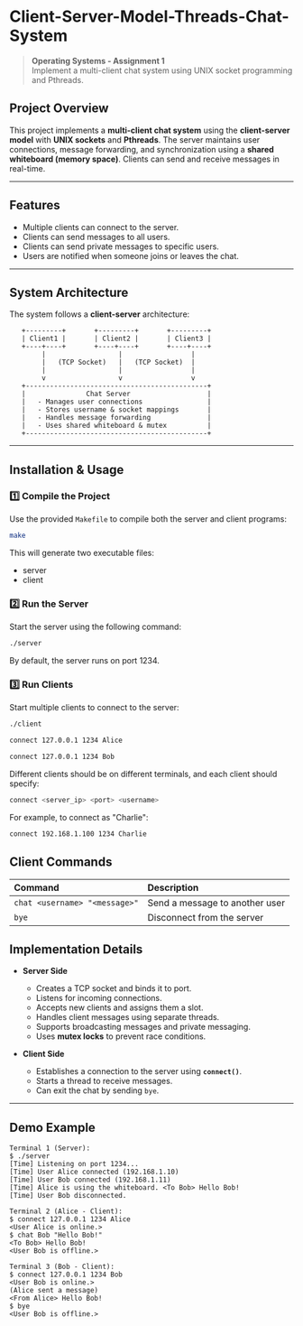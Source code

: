 # Client-Server-Model-Threads-Chat-System
> **Operating Systems - Assignment 1**  
> Implement a multi-client chat system using UNIX socket programming and Pthreads.  


##  **Project Overview**
This project implements a **multi-client chat system** using the **client-server model** with **UNIX sockets** and **Pthreads**. The server maintains user connections, message forwarding, and synchronization using a **shared whiteboard (memory space)**. Clients can send and receive messages in real-time.

---

##  **Features**
- Multiple clients can connect to the server.
- Clients can send messages to all users.
- Clients can send private messages to specific users.
- Users are notified when someone joins or leaves the chat.

---

##  **System Architecture**
The system follows a **client-server** architecture:

```
   +---------+       +---------+       +---------+
   | Client1 |       | Client2 |       | Client3 |
   +----+----+       +----+----+       +----+----+
        |                  |                 |
        |   (TCP Socket)   |   (TCP Socket)  |
        |                  |                 |
        v                  v                 v
   +---------------------------------------------+
   |               Chat Server                   |
   |   - Manages user connections                |
   |   - Stores username & socket mappings       |
   |   - Handles message forwarding              |
   |   - Uses shared whiteboard & mutex          |
   +---------------------------------------------+

```

---

##  **Installation & Usage**

### **1️⃣ Compile the Project**
Use the provided `Makefile` to compile both the server and client programs:
```sh
make
```

This will generate two executable files:
- server
- client

### **2️⃣ Run the Server**
Start the server using the following command:

```sh
./server
```
By default, the server runs on port 1234.

### **3️⃣ Run Clients**
Start multiple clients to connect to the server:

```sh
./client
```

```sh
connect 127.0.0.1 1234 Alice
```
```sh
connect 127.0.0.1 1234 Bob
```
Different clients should be on different terminals, and each client should specify:

```sh
connect <server_ip> <port> <username>
```

For example, to connect as "Charlie":

```sh
connect 192.168.1.100 1234 Charlie
```

##  **Client Commands**

| Command | Description |
| :------ | :---------- |
| `chat <username> "<message>"` | Send a message to another user |
| `bye` | Disconnect from the server |

##  **Implementation Details**
- **Server Side**
   - Creates a TCP socket and binds it to port.
   - Listens for incoming connections.
   - Accepts new clients and assigns them a slot.
   - Handles client messages using separate threads.
   - Supports broadcasting messages and private messaging.
   - Uses **mutex locks** to prevent race conditions.

- **Client Side**
  - Establishes a connection to the server using **`connect()`**.
  - Starts a thread to receive messages.
  - Can exit the chat by sending `bye`.

---

##  **Demo Example**

```pgsql
Terminal 1 (Server):
$ ./server
[Time] Listening on port 1234...
[Time] User Alice connected (192.168.1.10)
[Time] User Bob connected (192.168.1.11)
[Time] Alice is using the whiteboard. <To Bob> Hello Bob!
[Time] User Bob disconnected.

Terminal 2 (Alice - Client):
$ connect 127.0.0.1 1234 Alice
<User Alice is online.>
$ chat Bob "Hello Bob!"
<To Bob> Hello Bob!
<User Bob is offline.>

Terminal 3 (Bob - Client):
$ connect 127.0.0.1 1234 Bob
<User Bob is online.>
(Alice sent a message)
<From Alice> Hello Bob!
$ bye
<User Bob is offline.>
```
